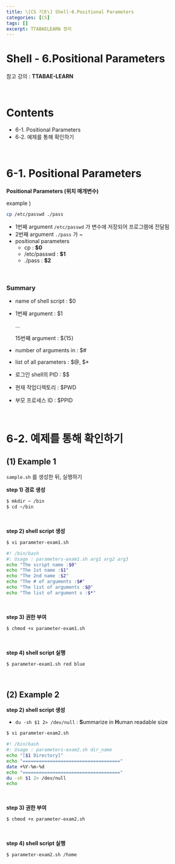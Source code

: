 ```yaml
---
title: \[CS 기초\] Shell-6.Positional Parameters
categories: [CS]
tags: []
excerpt: TTABAELEARN 정리
---
```


# Shell - 6.Positional Parameters

<script src="https://cdn.mathjax.org/mathjax/latest/MathJax.js?config=TeX-AMS-MML_HTMLorMML" type="text/javascript"></script>

참고 강의 : **TTABAE-LEARN**

<br>

# Contents

- 6-1. Positional Parameters
- 6-2. 예제를 통해 확인하기

<br>

# 6-1. Positional Parameters

**Positional Parameters (위치 매개변수)**

example )

```bash
cp /etc/passwd ./pass
```

- 1번째 argument `/etc/passwd` 가  변수에 저장되어 프로그램에 전달됨
- 2번째 argument `./pass` 가  ~
- positional parameters
  - cp : **$0**
  - /etc/passwd : **$1**
  - ./pass : **$2**

<br>

### Summary

- name of shell script : $0

- 1번째 argument  : $1

  ...

  15번쨰 argument : ${15}

- number of arguments in : $#

- list of all parameters : \$@, \$*

- 로그인 shell의 PID : $$
- 현재 작업디렉토리 : $PWD
- 부모 프로세스 ID : $PPID

<br>

# 6-2. 예제를 통해 확인하기

## (1) Example 1

`sample.sh` 를 생성한 뒤, 실행하기

**step 1) 경로 생성**

```bash
$ mkdir ~ /bin
$ cd ~/bin
```

<br>

**step 2) shell script 생성**

```bash
$ vi parameter-exam1.sh

#! /bin/bash
#: Usage : parameters-exam1.sh arg1 arg2 arg3
echo "The script name :$0"
echo "The 1st name :$1"
echo "The 2nd name :$2"
echo "The # of arguments :$#"
echo "The list of arguments :$@"
echo "The list of argument s :$*"
```

<br>

**step 3) 권한 부여**

```bash
$ chmod +x parameter-exam1.sh
```

<br>

**step 4) shell script 실행**

```bash
$ parameter-exam1.sh red blue
```

<br>

## (2) Example 2

**step 2) shell script 생성**

- `du -sh $1 2> /dev/null` : **S**ummarize in **H**uman readable size

```bash
$ vi parameter-exam2.sh

#! /bin/bash
#: Usage : parameters-exam2.sh dir_name
echo "[$1 Directory]"
echo "===================================="
date +%Y-%m-%d
echo "===================================="
du -sh $1 2> /dev/null
echo
```

<br>

**step 3) 권한 부여**

```bash
$ chmod +x parameter-exam2.sh
```

<br>

**step 4) shell script 실행**

```bash
$ parameter-exam2.sh /home
```

<br>